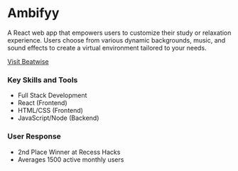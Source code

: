 # Ambifyy 
A React web app that empowers users to customize their study or relaxation experience. Users choose from various dynamic backgrounds, music, and sound effects to create a virtual environment tailored to your needs.

[Visit Beatwise](https://ambifyy.netlify.app/)

### Key Skills and Tools
* Full Stack Development
* React (Frontend)
* HTML/CSS (Frontend)
* JavaScript/Node (Backend)

### User Response
* 2nd Place Winner at Recess Hacks
* Averages 1500 active monthly users
